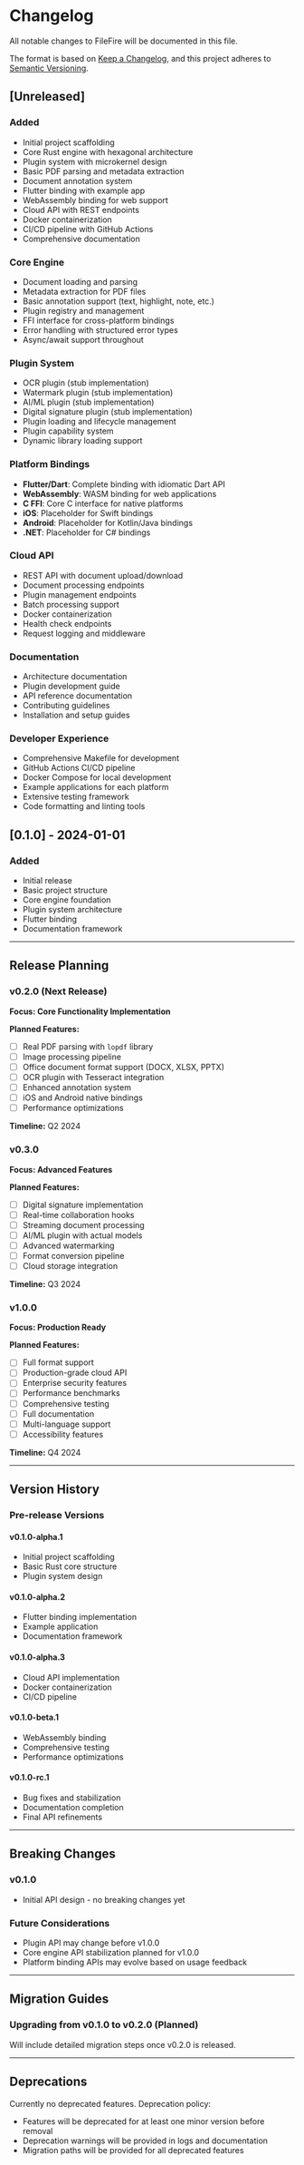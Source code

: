 # Changelog

All notable changes to FileFire will be documented in this file.

The format is based on [Keep a Changelog](https://keepachangelog.com/en/1.0.0/),
and this project adheres to [Semantic Versioning](https://semver.org/spec/v2.0.0.html).

## [Unreleased]

### Added
- Initial project scaffolding
- Core Rust engine with hexagonal architecture
- Plugin system with microkernel design
- Basic PDF parsing and metadata extraction
- Document annotation system
- Flutter binding with example app
- WebAssembly binding for web support
- Cloud API with REST endpoints
- Docker containerization
- CI/CD pipeline with GitHub Actions
- Comprehensive documentation

### Core Engine
- Document loading and parsing
- Metadata extraction for PDF files
- Basic annotation support (text, highlight, note, etc.)
- Plugin registry and management
- FFI interface for cross-platform bindings
- Error handling with structured error types
- Async/await support throughout

### Plugin System
- OCR plugin (stub implementation)
- Watermark plugin (stub implementation) 
- AI/ML plugin (stub implementation)
- Digital signature plugin (stub implementation)
- Plugin loading and lifecycle management
- Plugin capability system
- Dynamic library loading support

### Platform Bindings
- **Flutter/Dart**: Complete binding with idiomatic Dart API
- **WebAssembly**: WASM binding for web applications
- **C FFI**: Core C interface for native platforms
- **iOS**: Placeholder for Swift bindings
- **Android**: Placeholder for Kotlin/Java bindings
- **.NET**: Placeholder for C# bindings

### Cloud API
- REST API with document upload/download
- Document processing endpoints
- Plugin management endpoints
- Batch processing support
- Docker containerization
- Health check endpoints
- Request logging and middleware

### Documentation
- Architecture documentation
- Plugin development guide
- API reference documentation
- Contributing guidelines
- Installation and setup guides

### Developer Experience
- Comprehensive Makefile for development
- GitHub Actions CI/CD pipeline
- Docker Compose for local development
- Example applications for each platform
- Extensive testing framework
- Code formatting and linting tools

## [0.1.0] - 2024-01-01

### Added
- Initial release
- Basic project structure
- Core engine foundation
- Plugin system architecture
- Flutter binding
- Documentation framework

---

## Release Planning

### v0.2.0 (Next Release)
**Focus: Core Functionality Implementation**

**Planned Features:**
- [ ] Real PDF parsing with `lopdf` library
- [ ] Image processing pipeline
- [ ] Office document format support (DOCX, XLSX, PPTX)
- [ ] OCR plugin with Tesseract integration
- [ ] Enhanced annotation system
- [ ] iOS and Android native bindings
- [ ] Performance optimizations

**Timeline:** Q2 2024

### v0.3.0
**Focus: Advanced Features**

**Planned Features:**
- [ ] Digital signature implementation
- [ ] Real-time collaboration hooks
- [ ] Streaming document processing
- [ ] AI/ML plugin with actual models
- [ ] Advanced watermarking
- [ ] Format conversion pipeline
- [ ] Cloud storage integration

**Timeline:** Q3 2024

### v1.0.0
**Focus: Production Ready**

**Planned Features:**
- [ ] Full format support
- [ ] Production-grade cloud API
- [ ] Enterprise security features
- [ ] Performance benchmarks
- [ ] Comprehensive testing
- [ ] Full documentation
- [ ] Multi-language support
- [ ] Accessibility features

**Timeline:** Q4 2024

---

## Version History

### Pre-release Versions

#### v0.1.0-alpha.1
- Initial project scaffolding
- Basic Rust core structure
- Plugin system design

#### v0.1.0-alpha.2  
- Flutter binding implementation
- Example application
- Documentation framework

#### v0.1.0-alpha.3
- Cloud API implementation
- Docker containerization
- CI/CD pipeline

#### v0.1.0-beta.1
- WebAssembly binding
- Comprehensive testing
- Performance optimizations

#### v0.1.0-rc.1
- Bug fixes and stabilization
- Documentation completion
- Final API refinements

---

## Breaking Changes

### v0.1.0
- Initial API design - no breaking changes yet

### Future Considerations
- Plugin API may change before v1.0.0
- Core engine API stabilization planned for v1.0.0
- Platform binding APIs may evolve based on usage feedback

---

## Migration Guides

### Upgrading from v0.1.0 to v0.2.0 (Planned)
Will include detailed migration steps once v0.2.0 is released.

---

## Deprecations

Currently no deprecated features. Deprecation policy:
- Features will be deprecated for at least one minor version before removal
- Deprecation warnings will be provided in logs and documentation
- Migration paths will be provided for all deprecated features